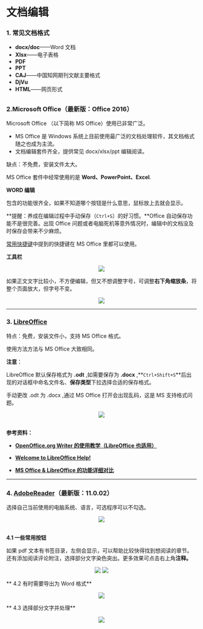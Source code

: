 # 文档编辑

### 1. 常见文档格式

* **docx/doc**——Word 文档
* **Xlsx**——电子表格
* **PDF**
* **PPT**
* **CAJ**——中国知网期刊文献主要格式
* **DjVu**
* **HTML**——网页形式

## 

### 2.Microsoft Office（最新版：Office 2016）

Microsoft Office （以下简称 MS Office）使用已非常广泛。

* MS Office 是 Windows 系统上目前使用最广泛的文档处理软件，其文档格式随之也成为主流。
* 文档编辑套件齐全，提供常见 docx/xlsx/ppt 编辑阅读。

缺点：不免费，安装文件太大。

MS Office 套件中经常使用的是 **Word、PowerPoint、Excel**.

**WORD 编辑**

包含的功能很齐全，如果不知道哪个按钮是什么意思，鼠标放上去就会显示。

**提醒：养成在编辑过程中手动保存（```Ctrl+S```）的好习惯。**Office 自动保存功能不是很完善。出现 Office 问题或者电脑死机等意外情况时，编辑中的文档没及时保存会带来不少麻烦。

[常用快捷键](https://cmmei.gitbooks.io/using-windows/content/tabs.html)中提到的快捷键在 MS Office 里都可以使用。

**工具栏**
<div style="text-align:center">
<img src="https://41.media.tumblr.com/bb65ac4a752140a4c037238305875834/tumblr_nw3e1xmeLv1uft3xho2_1280.png"/>
</div>

如果正文文字比较小，不方便编辑，但又不想调整字号，可调整**右下角缩放条**，将整个页面放大，但字号不变。
<div style="text-align:center">
<img src="https://41.media.tumblr.com/50fd90c484a7ec382ba2fbee68001d8d/tumblr_nw3e1xmeLv1uft3xho3_1280.png"/>
</div>

--- 

### 3. [LibreOffice](https://www.libreoffice.org/)

特点：免费，安装文件小，支持 MS Office 格式。

使用方法方法与 MS Office 大致相同。
<div style="text-align: center"?
<img src="https://40.media.tumblr.com/7fb12b42b5f833ba8692ff94018c7013/tumblr_nw3e1xmeLv1uft3xho1_1280.png"/>
</div>

**注意**：

LibreOffice 默认保存格式为 **.odt** ,如需要保存为 **.docx** ,**```Ctrl+Shift+S```**后出现的对话框中命名文件名、**保存类型**下拉选择合适的保存格式。

手动更改 .odt 为 .docx ,通过 MS Office 打开会出现乱码，这是 MS 支持格式问题。
<div style="text-align: center">
<img src="https://40.media.tumblr.com/777a0cbdde7b259c3aa639cf212a35f0/tumblr_nw3e1xmeLv1uft3xho4_540.png"/>
</div>

## 

**参考资料：**

* **[OpenOffice.org Writer 的使用教学（LibreOffice 也适用）](http://www.inote.tw/libreoffice-writer)**

* **[Welcome to LibreOffice Help!](https://help.libreoffice.org/Main_Page)** 

* **[MS Office & LibreOffice 的功能详细对比](https://wiki.documentfoundation.org/Feature_Comparison:_LibreOffice_-_Microsoft_Office)**

--- 

 ### 4. [AdobeReader](https://get.adobe.com/reader/  )（最新版：11.0.02）
 
 选择自己当前使用的电脑系统、语言，可选程序可以不勾选。
 <div style="text-align:center">
 <img src="https://41.media.tumblr.com/b615859d1ec278ff772735ac421d0f64/tumblr_nw3e1xmeLv1uft3xho5_1280.png"/>
 </div>
 
 ## 
 
 **4.1 一些常用按钮**

如果 pdf 文本有书签目录，左侧会显示，可以帮助比较快得找到想阅读的章节。
还有添加阅读评论附注，选择部分文字染色突出。更多效果可点击右上角**注释。**
<div style="text-align:center">
<img src="https://40.media.tumblr.com/deb1a8533d6f4350e440d3754a7c30d5/tumblr_nw3e1xmeLv1uft3xho7_1280.png"/>
<img src="https://40.media.tumblr.com/1dbd983d0d1153259bf9a10ef1c3ec41/tumblr_nw3e1xmeLv1uft3xho10_250.png"/>
</div>

** 4.2 有时需要导出为 Word 格式**
<div style="text-align:center">
<img src="https://41.media.tumblr.com/137de9c1a35fd405ed918fd68d2e8107/tumblr_nw3e1xmeLv1uft3xho8_1280.png"/>
</div>

** 4.3 选择部分文字并处理**
<div style="text-align:center">
<img src="https://40.media.tumblr.com/b9f11cf79d8009819318217f4e880f14/tumblr_nw3e1xmeLv1uft3xho9_1280.png"/>
</div>

 